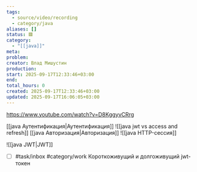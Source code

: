 ```yaml
---
tags:
  - source/video/recording
  - category/java
aliases: []
status: 🟥
category:
  - "[[java]]"
meta:
problem:
creator: Влад Мишустин
production:
start: 2025-09-17T12:33:46+03:00
end:
total_hours: 0
created: 2025-09-17T12:33:46+03:00
updated: 2025-09-17T16:06:05+03:00
---
```


https://www.youtube.com/watch?v=D8KggyvCRrg

[[java Аутентификация|Аутентификация]]
![[java jwt vs access and refresh]]
[[java Авторизация|Авторизация]]
![[java HTTP-сессия]]

![[java JWT|JWT]]

- [ ] #task/inbox #category/work Короткоживущий и долгоживущий jwt-токен
